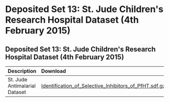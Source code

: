 # Deposited Set 13: St. Jude Children's Research Hospital Dataset \(4th February 2015\)

## Deposited Set 13: St. Jude Children's Research Hospital Dataset \(4th February 2015\)

| Description | Download |
| :--- | :--- |
| St. Jude Antimalarial Dataset | [Identification\_of\_Selective\_Inhibitors\_of\_PfHT.sdf.gz](ftp://ftp.ebi.ac.uk/pub/databases/chembl/ChEMBLNTD/set13_stjude/Identification_of_Selective_Inhibitors_of_PfHT.sdf.gz) |

